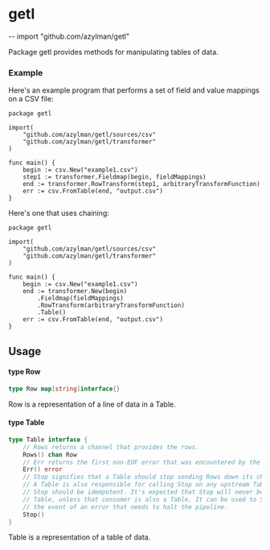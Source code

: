 # getl
--
    import "github.com/azylman/getl"

Package getl provides methods for manipulating tables of data.


### Example

Here's an example program that performs a set of field and value mappings on a
CSV file:

    package getl

    import(
    	"github.com/azylman/getl/sources/csv"
    	"github.com/azylman/getl/transformer"
    )

    func main() {
    	begin := csv.New("example1.csv")
    	step1 := transformer.Fieldmap(begin, fieldMappings)
    	end := transformer.RowTransform(step1, arbitraryTransformFunction)
    	err := csv.FromTable(end, "output.csv")
    }

Here's one that uses chaining:

    package getl

    import(
    	"github.com/azylman/getl/sources/csv"
    	"github.com/azylman/getl/transformer"
    )

    func main() {
    	begin := csv.New("example1.csv")
    	end := transformer.New(begin)
    		.Fieldmap(fieldMappings)
    		.RowTransform(arbitraryTransformFunction)
    		.Table()
    	err := csv.FromTable(end, "output.csv")
    }

## Usage

#### type Row

```go
type Row map[string]interface{}
```

Row is a representation of a line of data in a Table.

#### type Table

```go
type Table interface {
	// Rows returns a channel that provides the rows.
	Rows() chan Row
	// Err returns the first non-EOF error that was encountered by the Table.
	Err() error
	// Stop signifies that a Table should stop sending Rows down its channel.
	// A Table is also responsible for calling Stop on any upstream Tables it knows about.
	// Stop should be idempotent. It's expected that Stop will never be called by a consumer of a
	// Table, unless that consumer is also a Table. It can be used to Stop all upstream Tables in
	// the event of an error that needs to halt the pipeline.
	Stop()
}
```

Table is a representation of a table of data.

